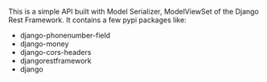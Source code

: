 This is a simple API built with Model Serializer, ModelViewSet of the Django Rest Framework.
It contains a few pypi packages like:
+ django-phonenumber-field
+ django-money
+ django-cors-headers
+ djangorestframework
+ django